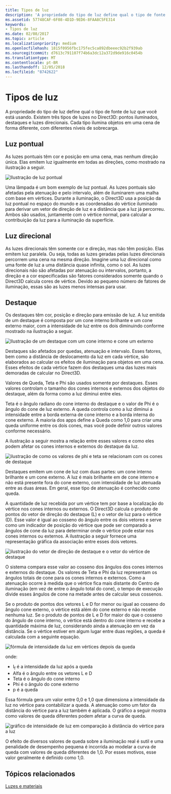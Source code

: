 ```yaml
---
title: Tipos de luz
description: 'A propriedade do tipo de luz define qual o tipo de fonte de luz que você está usando. Existem três tipos de luzes no Direct3D: pontos iluminados, destaques e luzes direcionais.'
ms.assetid: 57748CAF-6F08-4D1D-9ED6-8FAA8C5FE314
keywords:
- Tipos de luz
ms.date: 02/08/2017
ms.topic: article
ms.localizationpriority: medium
ms.openlocfilehash: 1815f0956fbc175fec5ca892dbeeec92b2f939ab
ms.sourcegitcommit: d7613c791107f74b6a3dc12a372d9de916c0454b
ms.translationtype: MT
ms.contentlocale: pt-BR
ms.lasthandoff: 12/05/2018
ms.locfileid: "8742622"
---
```

# <a name="light-types"></a>Tipos de luz


A propriedade do tipo de luz define qual o tipo de fonte de luz que você está usando. Existem três tipos de luzes no Direct3D: pontos iluminados, destaques e luzes direcionais. Cada tipo ilumina objetos em uma cena de forma diferente, com diferentes níveis de sobrecarga.

## <a name="span-idpointlightspanspan-idpointlightspanspan-idpointlightspanpoint-light"></a><span id="Point_Light"></span><span id="point_light"></span><span id="POINT_LIGHT"></span>Luz pontual


As luzes pontuais têm cor e posição em uma cena, mas nenhum direção única. Elas emitem luz igualmente em todas as direções, como mostrado na ilustração a seguir.

![Ilustração de luz pontual](images/ptlight.png)

Uma lâmpada é um bom exemplo de luz pontual. As luzes pontuais são afetadas pela atenuação e pelo intervalo, além de iluminarem uma malha com base em vértices. Durante a iluminação, o Direct3D usa a posição da luz pontual no espaço do mundo e as coordenadas do vértice iluminado para derivar um vetor de direção de luz e a distância que a luz já percorreu. Ambos são usados, juntamente com o vértice normal, para calcular a contribuição da luz para a iluminação da superfície.

## <a name="span-iddirectionallightspanspan-iddirectionallightspanspan-iddirectionallightspandirectional-light"></a><span id="Directional_Light"></span><span id="directional_light"></span><span id="DIRECTIONAL_LIGHT"></span>Luz direcional


As luzes direcionais têm somente cor e direção, mas não têm posição. Elas emitem luz paralela. Ou seja, todas as luzes geradas pelas luzes direcionais percorrem uma cena na mesma direção. Imagine uma luz direcional como uma fonte de luz a uma distância quase infinita, como o sol. As luzes direcionais não são afetadas por atenuação ou intervalos, portanto, a direção e a cor especificadas são fatores considerados somente quando o Direct3D calcula cores de vértice. Devido ao pequeno número de fatores de iluminação, essas são as luzes menos intensas para usar.

## <a name="span-idspotlightspanspan-idspotlightspanspan-idspotlightspanspotlight"></a><span id="SpotLight"></span><span id="spotlight"></span><span id="SPOTLIGHT"></span>Destaque


Os destaques têm cor, posição e direção para emissão de luz. A luz emitida de um destaque é composta por um cone interno brilhante e um cone externo maior, com a intensidade de luz entre os dois diminuindo conforme mostrado na ilustração a seguir.

![Ilustração de um destaque com um cone interno e cone um externo](images/spotlt.png)

Destaques são afetados por quedas, atenuação e intervalo. Esses fatores, bem como a distância de deslocamento da luz em cada vértice, são elaborados ao calcular os efeitos de iluminação para objetos em uma cena. Esses efeitos de cada vértice fazem dos destaques uma das luzes mais demoradas de calcular no Direct3D.

Valores de Queda, Teta e Phi são usados somente por destaques. Esses valores controlam o tamanho dos cones internos e externos dos objetos do destaque, além da forma como a luz diminui entre eles.

Teta é o ângulo radiano do cone interno do destaque e o valor de Phi é o ângulo do cone de luz externo. A queda controla como a luz diminui a intensidade entre a borda externa de cone interno e a borda interna do cone externo. A maioria dos apps define a Queda como 1,0 para criar uma queda uniforme entre os dois cones, mas você pode definir outros valores conforme necessário.

A ilustração a seguir mostra a relação entre esses valores e como eles podem afetar os cones internos e externos do destaque da luz.

![ilustração de como os valores de phi e teta se relacionam com os cones de destaque](images/spotlt2.png)

Destaques emitem um cone de luz com duas partes: um cone interno brilhante e um cone externo. A luz é mais brilhante em de cone interno e não está presente fora do cone externo, com intensidade de luz atenuada entre as duas áreas. Em geral, esse tipo de atenuação é conhecido como queda.

A quantidade de luz recebida por um vértice tem por base a localização do vértice nos cones internos ou externos. O Direct3D calcula o produto de pontos do vetor de direção do destaque (L) e o vetor de luz para o vértice (D). Esse valor é igual ao cosseno do ângulo entre os dois vetores e serve como um indicador de posição do vértice que pode ser comparado a ângulos de cone da luz para determinar onde o vértice pode estar nos cones internos ou externos. A ilustração a seguir fornece uma representação gráfica da associação entre esses dois vetores.

![ilustração do vetor de direção de destaque e o vetor do vértice de destaque](images/spotalg1.png)

O sistema compara esse valor ao cosseno dos ângulos dos cones internos e externos do destaque. Os valores de Teta e Phi da luz representam os ângulos totais de cone para os cones internos e externos. Como a atenuação ocorre à medida que o vértice fica mais distante do Centro de iluminação (em vez de entre o ângulo total do cone), o tempo de execução divide esses ângulos de cone na metade antes de calcular seus cossenos.

Se o produto de pontos dos vetores L e D for menor ou igual ao cosseno do ângulo cone externo, o vértice está além do cone externo e não recebe nenhuma luz. Se o produto de pontos de L e D for maior do que o cosseno do ângulo de cone interno, o vértice está dentro do cone interno e recebe a quantidade máxima de luz, considerando ainda a atenuação em vez da distância. Se o vértice estiver em algum lugar entre duas regiões, a queda é calculada com a seguinte equação.

![fórmula de intensidade da luz em vértices depois da queda](images/falloff.png)

onde:

-   I<sub>f</sub> é a intensidade da luz após a queda
-   Alfa é o ângulo entre os vetores L e D
-   Teta é o ângulo do cone interno
-   Phi é o ângulo do cone externo
-   p é a queda

Essa fórmula gera um valor entre 0,0 e 1,0 que dimensiona a intensidade da luz no vértice para contabilizar a queda. A atenuação como um fator da distância do vértice para a luz também é aplicada. O gráfico a seguir mostra como valores de queda diferentes podem afetar a curva de queda.

![gráfico de intensidade de luz em comparação à distância do vértice para a luz](images/fallgraf.png)

O efeito de diversos valores de queda sobre a iluminação real é sutil e uma penalidade de desempenho pequena é incorrida ao modelar a curva de queda com valores de queda diferentes de 1,0. Por esses motivos, esse valor geralmente é definido como 1,0.

## <a name="span-idrelated-topicsspanrelated-topics"></a><span id="related-topics"></span>Tópicos relacionados


[Luzes e materiais](lights-and-materials.md)

 

 




